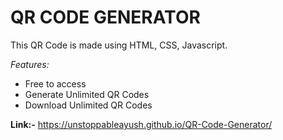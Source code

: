 # QR CODE GENERATOR
This QR Code is made using HTML, CSS, Javascript.

*Features:*
  - Free to access
  - Generate Unlimited QR Codes
  - Download Unlimited QR Codes

**Link:-** https://unstoppableayush.github.io/QR-Code-Generator/

